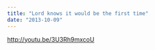 ```yaml
---
title: "Lord knows it would be the first time"
date: "2013-10-09"
---
```


http://youtu.be/3U3Rh9mxcoU
